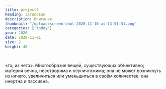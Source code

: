 ```yaml
---
title: project7
heading: Заголовок
description: Описание
thumbnail: "/upload/screen-shot-2020-11-10-at-13-51-51.png"
categories: ['today']
year: 2020
date: 2020-11-01
size: 2
height: 40

---
```

«то, из чего». Многообразие вещей, существующих объективно; материя вечна, несотворима и неуничтожима; она не может возникнуть из ничего, увеличиться или уменьшиться в своём количестве; она инертна и пассивна.